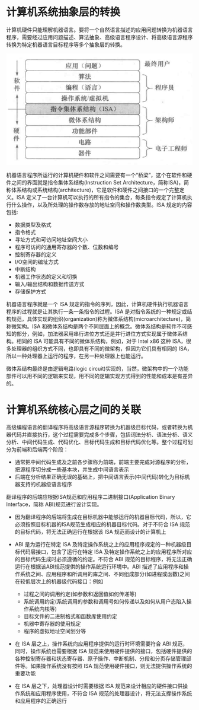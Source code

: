 # 计算机系统抽象层的转换

计算机硬件只能理解机器语言。要将一个自然语言描述的应用问题转换为机器语言程序，需要经过应用问题描述、算法抽象、高级语言程序设计、将高级语言源程序转换为特定机器语言目标程序等多个抽象层的转换。

![](./imgs/abstract_layer.png)

机器语言程序所运行的计算机硬件和软件之间需要有一个“桥梁”，这个在软件和硬件之间的界面就是指令集体系结构(Instruction Set Architecture，简称ISA)，简称体系结构或系统结构(architecture)，它是软件和硬件之间接口的一个完整定义。ISA 定义了一台计算机可以执行的所有指令的集合，每条指令规定了计算机执行什么操作，以及所处理的操作数存放的地址空间和操作数类型。ISA 规定的内容包括:

- 数据类型及格式
- 指令格式
- 寻址方式和可访问地址空间大小
- 程序可访问的通用寄存器的个数、位数和编号
- 控制寄存器的定义
- I/O空间的编址方式
- 中断结构
- 机器工作状态的定义和切换
- 输入/输出结构和数据传送方式
- 存储保护方式

机器语言程序就是一个 ISA 规定的指令的序列，因此，计算机硬件执行机器语言程序的过程就是让其执行一条一条指令的过程。ISA 是对指令系统的一种规定或结构规范，具体实现的组织(organization)称为微体系结构(microarchitecture)，简称微架构。ISA 和微体系结构是两个不同层面上的概念。微体系结构是软件不可感知的部分，例如，加法器采用串行进位方式还是并行进位方式实现属于微体系结构。相同的 ISA 可能具有不同的微体系结构，例如，对于 Intel x86 这种 ISA，很多处理器的组织方式不同，也即具有不同的微架构，但因为它们具有相同的 ISA，所以一种处理器上运行的程序，在另一种处理器上也能运行。

微体系结构最终是由逻辑电路(logic circuit)实现的，当然，微架构中的一个功能部件可以用不同的逻辑来实现，用不同的逻辑实现方式得到的性能和成本是有差异的。


# 计算机系统核心层之间的关联
高级编程语言的翻译程序将高级语言源程序转换为机器级目标代码，或者转换为机器代码并直接执行，这个过程需要完成多个步骤，包括词法分析、语法分析、语义分析、中间代码生成、代码优化、目标代码生成和目标代码优化等。整个过程可划分为前端和后端两个阶段：

- 通常把中间代码生成及之前各步骤称为前端，前端主要完成对源程序的分析，把源程序切分成一些基本块，并生成中间语言表示
- 后端在分析结果正确无误的基础上，把中间语言表示(中间代码)转化为目标机器支持的机器级语言程序

翻译程序的后端应根据ISA规范和应用程序二进制接口(Application Binary Interface，简称 ABI)规范进行设计实现。

- 因为翻译程序的后端将生成在目标机器中能够运行的机器目标代码，所以，它必须按照目标机器的ISA规范生成相应的机器目标代码。对于不符合 ISA 规范的目标代码，将无法正确运行在根据该 ISA 规范而设计的计算机上
- ABI 是为运行在特定 ISA 及特定操作系统之上的应用程序规定的一种机器级目标代码层接口，包含了运行在特定 ISA 及特定操作系统之上的应用程序所对应的目标代码生成时必须遵循的约定。不符合 ABI 规范的目标程序，将无法正确运行在根据该ABI规范提供的操作系统运行环境中。ABI 描述了应用程序和操作系统之间、应用程序和所调用的库之间、不同组成部分(如进程或函数)之间在较低层次上的机器级代码接口：例如
    - 过程之间的调用约定(如参数和返回值如何传递等)
    - 系统调用约定(系统调用的参数和调用号如何传递以及如何从用户态陷入操作系统内核等)
    - 目标文件的二进制格式和函数库使用约定
    - 机器中寄存器的使用规定
    - 程序的虚拟地址空间划分等

- 在 ISA 层之上，操作系统向应用程序提供的运行时环境需要符合 ABI 规范，同时，操作系统也需要根据 ISA 规范来使用硬件提供的接口，包括硬件提供的各种控制寄存器和状态寄存器、原子操作、中断机制、分段和分页存储管理部件等。如果操作系统没有按照 ISA 规范使用硬件接口，则无法提供操作系统的重要功能
- 在 ISA 层之下，处理器设计时需要根据 ISA 规范来设计相应的硬件接口供操作系统和应用程序使用，不符合 ISA 规范的处理器设计，将无法支撑操作系统和应用程序的正确运行